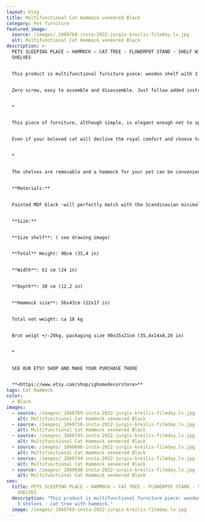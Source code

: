 ```yaml
---
layout: blog
title: Multifunctional Cat Hammock veneered Black
category: Pet furniture
featured_image:
  source: /images/_1060769-insta-2022-jurgis-kreilis-filmday.lv.jpg
  alt: Multifunctional Cat Hammock veneered Black
description: >-
  PETS SLEEPING PLACE – HAMMOCK – CAT TREE - FLOWERPOT STAND - SHELF WITH 3
  SHELVES


  This product is multifunctional furniture piece: wooden shelf with 3 shelves - cat tree with hammock.


  Zero screw, easy to assemble and disassemble. Just follow added instruction.


  *


  This piece of furniture, although simple, is elegant enough not to spoil the overall look of your home interior. Can be used not only as a pet furniture - cat tree/hammock for your cat, but also as a book shelf, pot stand, etc.


  Even if your beloved cat will decline the royal comfort and choose to sleep elsewhere, you will easily find another practical and equally stylish application for this furniture piece.


  *


  The shelves are removable and a hammock for your pet can be conveniently placed in shelf place: see instruction drawings and product photos.


  **Materials:**


  Painted MDF black -will perfectly match with the Scandinavian minimalistic interior design.


  **Size:**


  **Size shelf**: ( see drawing image)


  **Total** Height: 90cm (35,4 in)


  **Width**: 61 cm (24 in)


  **Depth**: 30 cm (12.2 in)


  **Hammock size**: 56x43cm (22x17 in)


  Total net weight: ca 18 kg


  Brut weigt +/-20kg, packaging size 90x35x21cm (35,4x14x8,26 in)


  *


  SEE OUR ETSY SHOP AND MAKE YOUR PURCHASE THERE


  **<https://www.etsy.com/shop/ighomedecorstore>**
tags: Cat Hammock
color:
  - Black
images:
  - source: /images/_1060769-insta-2022-jurgis-kreilis-filmday.lv.jpg
    alt: Multifunctional Cat Hammock veneered Black
  - source: /images/_1060756-insta-2022-jurgis-kreilis-filmday.lv.jpg
    alt: Multifunctional Cat Hammock veneered Black
  - source: /images/_1060745-insta-2022-jurgis-kreilis-filmday.lv.jpg
    alt: Multifunctional Cat Hammock veneered Black
  - source: /images/_1060606-insta-2022-jurgis-kreilis-filmday.lv.jpg
    alt: Multifunctional Cat Hammock veneered Black
  - source: /images/_1060744-insta-2022-jurgis-kreilis-filmday.lv.jpg
    alt: Multifunctional Cat Hammock veneered Black
  - source: /images/_1060608-insta-2022-jurgis-kreilis-filmday.lv.jpg
    alt: Multifunctional Cat Hammock veneered Black
seo:
  title: PETS SLEEPING PLACE – HAMMOCK – CAT TREE - FLOWERPOT STAND - SHELF WITH 3
    SHELVES
  description: "This product is multifunctional furniture piece: wooden shelf with
    3 shelves - cat tree with hammock."
  image: /images/_1060769-insta-2022-jurgis-kreilis-filmday.lv.jpg
---
```

